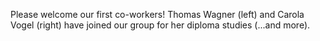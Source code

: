 Please welcome our first co-workers! Thomas Wagner (left) and Carola Vogel (right) have joined our group for her diploma studies (...and more).

